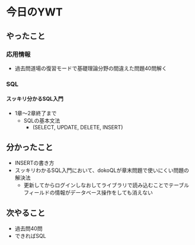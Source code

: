 # 今日のYWT

## やったこと

### 応用情報

- 過去問道場の復習モードで基礎理論分野の間違えた問題40問解く

### SQL

#### スッキリ分かるSQL入門

- 1章〜2章終了まで
  - SQLの基本文法
    - (SELECT, UPDATE, DELETE, INSERT)

## 分かったこと

- INSERTの書き方
- スッキリわかるSQL入門において、dokoQLが章末問題で使いにくい問題の解決法
  - 更新してからログインしなおしてライブラリで読み込むことでテーブルフィールドの情報がデータベース操作をしても消えない

## 次やること

- 過去問40問
- できればSQL
